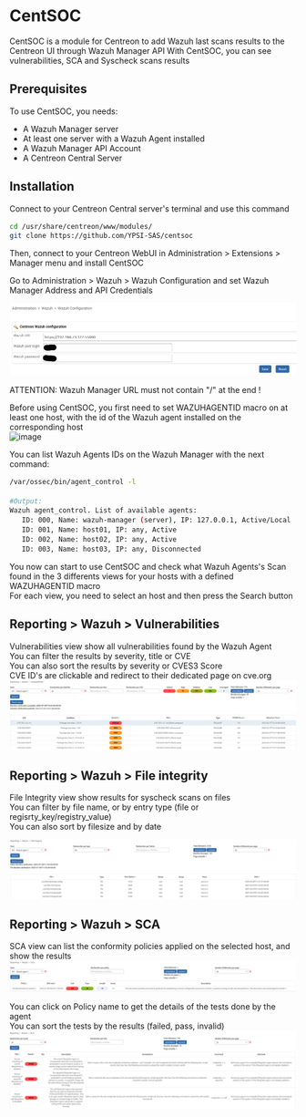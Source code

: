 # CentSOC

CentSOC is a module for Centreon to add Wazuh last scans results to the Centreon UI through Wazuh Manager API
With CentSOC, you can see vulnerabilities, SCA and Syscheck scans results


## Prerequisites

To use CentSOC, you needs:
- A Wazuh Manager server
- At least one server with a Wazuh Agent installed
- A Wazuh Manager API Account
- A Centreon Central Server

## Installation

Connect to your Centreon Central server's terminal and use this command</br>

```bash
cd /usr/share/centreon/www/modules/
git clone https://github.com/YPSI-SAS/centsoc
```


Then, connect to your Centreon WebUI in Administration > Extensions > Manager menu and install CentSOC</br>


Go to Administration > Wazuh > Wazuh Configuration and set Wazuh Manager Address and API Credentials</br>

![image](./images/configuration_wazuh.png)

ATTENTION: Wazuh Manager URL must not contain "/" at the end !



Before using CentSOC, you first need to set WAZUHAGENTID macro on at least one host, with the id of the Wazuh agent installed on the corresponding host</br>
![image](https://github.com/YPSI-SAS/centsoc/assets/58302496/6bca9805-e1bd-4a18-839b-bc083c678359)


You can list Wazuh Agents IDs on the Wazuh Manager with the next command:

```bash
/var/ossec/bin/agent_control -l

#Output:
Wazuh agent_control. List of available agents:
   ID: 000, Name: wazuh-manager (server), IP: 127.0.0.1, Active/Local
   ID: 001, Name: host01, IP: any, Active
   ID: 002, Name: host02, IP: any, Active
   ID: 003, Name: host03, IP: any, Disconnected

```


You now can start to use CentSOC and check what Wazuh Agents's Scan found in the 3 differents views for your hosts with a defined WAZUHAGENTID macro </br>
For each view, you need to select an host and then press the Search button</br>

## Reporting > Wazuh > Vulnerabilities

Vulnerabilities view show all vulnerabilities found by the Wazuh Agent</br>
You can filter the results by severity, title or CVE</br>
You can also sort the results by severity or CVES3 Score</br>
CVE ID's are clickable and redirect to their dedicated page on cve.org
![image](./images/reporting_vulnerabilities.png)

## Reporting > Wazuh > File integrity
File Integrity view show results for syscheck scans on files</br>
You can filter by file name, or by entry type (file or regisrty_key/registry_value)</br>
You can also sort by filesize and by date


![image](./images/reporting_syscheck.png)

## Reporting > Wazuh > SCA

SCA view can list the conformity policies applied on the selected host, and show the results</br>
![image](./images/reporting_sca.png)

You can click on Policy name to get the details of the tests done by the agent </br>
You can sort the tests by the results (failed, pass, invalid)
![image](./images/reporting_sca_policy.png)
